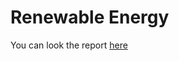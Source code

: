 # Renewable Energy

You can look the report [here](https://datafeast71.github.io/Energy_data/Energias.html)